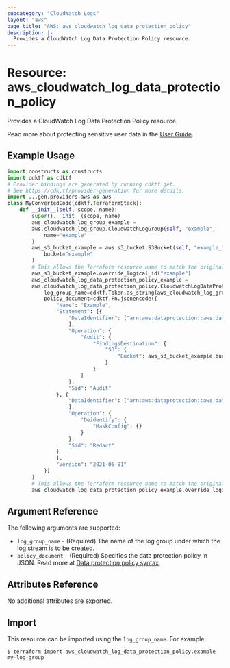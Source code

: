 ```yaml
---
subcategory: "CloudWatch Logs"
layout: "aws"
page_title: "AWS: aws_cloudwatch_log_data_protection_policy"
description: |-
  Provides a CloudWatch Log Data Protection Policy resource.
---
```


# Resource: aws_cloudwatch_log_data_protection_policy

Provides a CloudWatch Log Data Protection Policy resource.

Read more about protecting sensitive user data in the [User Guide](https://docs.aws.amazon.com/AmazonCloudWatch/latest/logs/mask-sensitive-log-data.html).

## Example Usage

```python
import constructs as constructs
import cdktf as cdktf
# Provider bindings are generated by running cdktf get.
# See https://cdk.tf/provider-generation for more details.
import ...gen.providers.aws as aws
class MyConvertedCode(cdktf.TerraformStack):
    def __init__(self, scope, name):
        super().__init__(scope, name)
        aws_cloudwatch_log_group_example =
        aws.cloudwatch_log_group.CloudwatchLogGroup(self, "example",
            name="example"
        )
        aws_s3_bucket_example = aws.s3_bucket.S3Bucket(self, "example_1",
            bucket="example"
        )
        # This allows the Terraform resource name to match the original name. You can remove the call if you don't need them to match.
        aws_s3_bucket_example.override_logical_id("example")
        aws_cloudwatch_log_data_protection_policy_example =
        aws.cloudwatch_log_data_protection_policy.CloudwatchLogDataProtectionPolicy(self, "example_2",
            log_group_name=cdktf.Token.as_string(aws_cloudwatch_log_group_example.name),
            policy_document=cdktf.Fn.jsonencode({
                "Name": "Example",
                "Statement": [{
                    "DataIdentifier": ["arn:aws:dataprotection::aws:data-identifier/EmailAddress"
                    ],
                    "Operation": {
                        "Audit": {
                            "FindingsDestination": {
                                "S3": {
                                    "Bucket": aws_s3_bucket_example.bucket
                                }
                            }
                        }
                    },
                    "Sid": "Audit"
                }, {
                    "DataIdentifier": ["arn:aws:dataprotection::aws:data-identifier/EmailAddress"
                    ],
                    "Operation": {
                        "Deidentify": {
                            "MaskConfig": {}
                        }
                    },
                    "Sid": "Redact"
                }
                ],
                "Version": "2021-06-01"
            })
        )
        # This allows the Terraform resource name to match the original name. You can remove the call if you don't need them to match.
        aws_cloudwatch_log_data_protection_policy_example.override_logical_id("example")
```

## Argument Reference

The following arguments are supported:

* `log_group_name` - (Required) The name of the log group under which the log stream is to be created.
* `policy_document` - (Required) Specifies the data protection policy in JSON. Read more at [Data protection policy syntax](https://docs.aws.amazon.com/AmazonCloudWatch/latest/logs/mask-sensitive-log-data-start.html#mask-sensitive-log-data-policysyntax).

## Attributes Reference

No additional attributes are exported.

## Import

This resource can be imported using the `log_group_name`. For example:

```
$ terraform import aws_cloudwatch_log_data_protection_policy.example my-log-group
```

<!-- cache-key: cdktf-0.17.0-pre.15 input-dedb86337ed85b10b60406b36e4da6c8cfde5f0a30a43c4f1ae6461a61dee079 -->